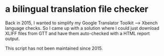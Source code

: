 # a bilingual translation file checker

Back in 2015, I wanted to simplify my Google Translator Toolkit --> Xbench language checks. So I came up with a solution where I could just download XLIFF files from GTT and have them auto-checked with a HTML report output.

This script has not been maintained since 2015.
